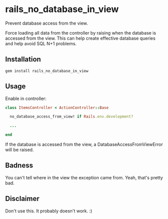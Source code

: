 rails_no_database_in_view
===========

Prevent database access from the view.

Force loading all data from the controller by raising when the database
is accessed from the view. This can help create effective database
queries and help avoid SQL N+1 problems.

## Installation

    gem install rails_no_database_in_view

## Usage

Enable in controller:

```ruby
class ItemsController < ActionController::Base

  no_database_access_from_view! if Rails.env.development?

  ...

end
```

If the database is accessed from the view, a DatabaseAccessFromViewError
will be raised.

## Badness

You can't tell where in the view the exception came from. Yeah, that's pretty bad.

## Disclaimer

Don't use this. It probably doesn't work. :)
